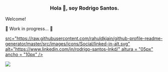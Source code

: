 
<h3 align="center">Hola 👋, soy Rodrigo Santos.</h3>

Welcome!

🚧 Work in progress... 🚧

<p align="left">
<a href="https://linkedin .com/in/https://www.linkedin.com/in/rodrigo-santos-lnkd/" target="en blanco">src="https://raw.githubusercontent.com/rahuldkjain/github-profile-readme-generator/master/src/images/icons/Social/linked-in-alt.svg" alt="https://www.linkedin.com/in/rodrigo-santos-lnkd/" altura = "05px" ancho = "10px" /></a>
</p>




   <p align="left">
   <img src="https://img.shields.io/badge/STATUS-EN%20DESAROLLO-green">
   </p>

